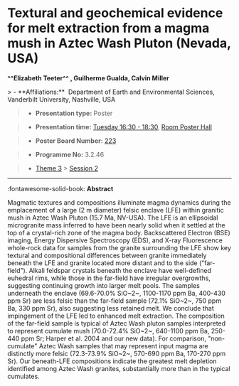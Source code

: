 # Textural and geochemical evidence for melt extraction from a magma mush in Aztec Wash Pluton (Nevada, USA)

**^^Elizabeth Teeter^^ , Guilherme Gualda, Calvin Miller**

<!-- more -->> - **Affiliations:**  Department of Earth and Environmental Sciences, Vanderbilt University, Nashville, USA 

> - **Presentation type:** Poster

> - **Presentation time:** [Tuesday 16:30 - 18:30](../sessions_comparison.md#__tabbed_2_6), [Room Poster Hall](../maps_venue.md#__tabbed_1_1)

> - **Poster Board Number:** [223](../map_poster_boards.md#tuesday)

> - **Programme No:** 3.2.46

> - [Theme 3](../theme3.md) > [Session 2](../sessions/session-3-2.md)

--- 

:fontawesome-solid-book: **Abstract**

Magmatic textures and compositions illuminate magma dynamics during the emplacement of a large (2 m diameter) felsic enclave (LFE) within granitic mush in Aztec Wash Pluton (15.7 Ma, NV-USA). The LFE is an ellipsoidal microgranite mass inferred to have been nearly solid when it settled at the top of a crystal-rich zone of the magma body. Backscattered Electron (BSE) imaging, Energy Dispersive Spectroscopy (EDS), and X-ray Fluorescence whole-rock data for samples from the granite surrounding the LFE show key textural and compositional differences between granite immediately beneath the LFE and granite located more distant and to the side ("far-field"). Alkali feldspar crystals beneath the enclave have well-defined euhedral rims, while those in the far-field have irregular overgrowths, suggesting continuing growth into larger melt pools. The samples underneath the enclave (69.6-70.0% SiO~2~, 1100-1170 ppm Ba, 400-430 ppm Sr) are less felsic than the far-field sample (72.1% SiO~2~, 750 ppm Ba, 330 ppm Sr), also suggesting less retained melt. We conclude that impingement of the LFE led to enhanced melt extraction. The composition of the far-field sample is typical of Aztec Wash pluton samples interpreted to represent cumulate mush (70.0-72.4% SiO~2~, 640-1100 ppm Ba, 250-440 ppm Sr; Harper et al. 2004 and our new data). For comparison, "non-cumulate" Aztec Wash samples that may represent input magma are distinctly more felsic (72.3-73.9% SiO~2~, 570-690 ppm Ba, 170-270 ppm Sr). Our beneath-LFE compositions indicate the greatest melt depletion identified among Aztec Wash granites, substantially more than in the typical cumulates.

